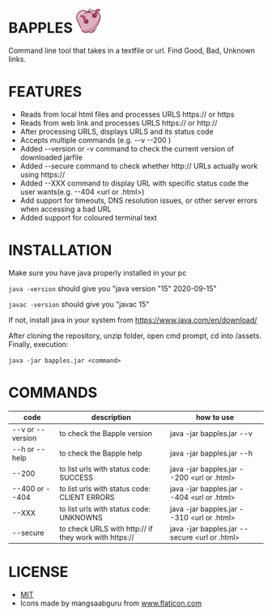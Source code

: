 # BAPPLES <img src="https://github.com/NesaByte/Bapples/blob/master/assets/apple.png" width="48">
Command line tool that takes in a textfile or url. Find Good, Bad, Unknown links.

# FEATURES
- Reads from local html files and processes URLS https:// or https
- Reads from web link and processes URLS https:// or http://
- After processing URLS, displays URLS and its status code
- Accepts multiple commands (e.g. --v --200 <url>)
- Added --version or -v command to check the current version of downloaded jarfile
- Added --secure command to check whether http:// URLs actually work using https://
- Added --XXX command to display URL with specific status code the user wants(e.g. --404 <url or .html>)
- Add support for timeouts, DNS resolution issues, or other server errors when accessing a bad URL
- Added support for coloured terminal text


# INSTALLATION
Make sure you have java properly installed in your pc

```java -version``` should give you "java version "15" 2020-09-15"

```javac -version``` should give you "javac 15"

If not, install java in your system from https://www.java.com/en/download/

After cloning the repository, unzip folder, open cmd prompt, cd into /assets. 
Finally, execution:

```java -jar bapples.jar <command>```

# COMMANDS
| code| description | how to use|
|-----------------------|----------------------------------------------|--|
|--v or --version | to check the Bapple version                  | java -jar bapples.jar --v|
|--h or --help    | to check the Bapple help                     |java -jar bapples.jar --h |
|--200            | to list urls with status code: SUCCESS       |java -jar bapples.jar --200 <url or .html>|
|--400 or --404    | to list urls with status code: CLIENT ERRORS |java -jar bapples.jar --404 <url or .html>|
|--XXX            | to list urls with status code: UNKNOWNS      |java -jar bapples.jar --310 <url or .html>|
|--secure         | to check URLS with http:// if they work with https://|java -jar bapples.jar --secure <url or .html>|



# LICENSE
- [MIT](https://github.com/NesaByte/Bapples/blob/master/LICENSE)
- Icons made by mangsaabguru from www.flaticon.com
